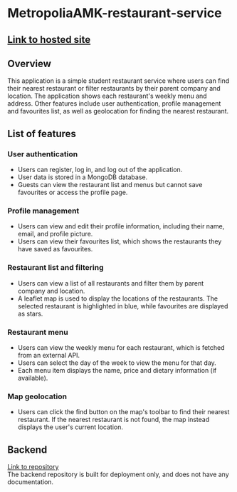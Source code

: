 # MetropoliaAMK-restaurant-service
 ## [Link to hosted site](https://users.metropolia.fi/~juhanaha/web-development/MetropoliaAMK-restaurant-service/index.html)

## Overview
This application is a simple student restaurant service where users can find their nearest restaurant or filter restaurants by their parent company and location. The application shows each restaurant's weekly menu and address. Other features include user authentication, profile management and favourites list, as well as geolocation for finding the nearest restaurant.

## List of features
### User authentication
- Users can register, log in, and log out of the application.
- User data is stored in a MongoDB database.
- Guests can view the restaurant list and menus but cannot save favourites or access the profile page.

### Profile management
- Users can view and edit their profile information, including their name, email, and profile picture.
- Users can view their favourites list, which shows the restaurants they have saved as favourites.

### Restaurant list and filtering
- Users can view a list of all restaurants and filter them by parent company and location.
- A leaflet map is used to display the locations of the restaurants. The selected restaurant is highlighted in blue, while favourites are displayed as stars.

### Restaurant menu
- Users can view the weekly menu for each restaurant, which is fetched from an external API.
- Users can select the day of the week to view the menu for that day.
- Each menu item displays the name, price and dietary information (if available).

### Map geolocation
- Users can click the find button on the map's toolbar to find their nearest restaurant. If the nearest restaurant is not found, the map instead displays the user's current location.

## Backend
[Link to repository](https://github.com/WelehoBRUDER/MetropoliaAMK-restaurant-service-backend)  
The backend repository is built for deployment only, and does not have any documentation.